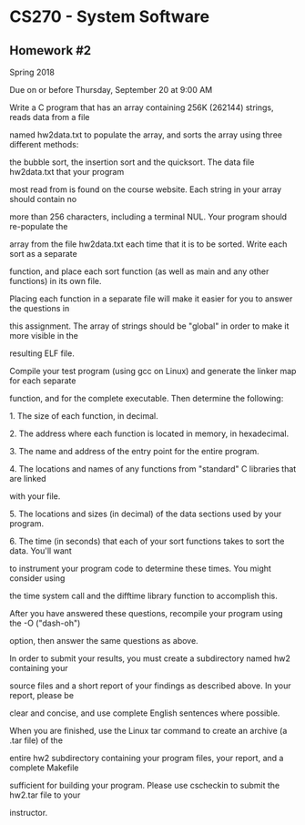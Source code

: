 # CS270 - System Software

## Homework \#2

Spring 2018

Due on or before Thursday, September 20 at 9:00 AM

Write a C program that has an array containing 256K (262144) strings,
reads data from a file

named hw2data.txt to populate the array, and sorts the array using three
different methods:

the bubble sort, the insertion sort and the quicksort. The data file
hw2data.txt that your program

most read from is found on the course website. Each string in your array
should contain no

more than 256 characters, including a terminal NUL. Your program should
re-populate the

array from the file hw2data.txt each time that it is to be sorted. Write
each sort as a separate

function, and place each sort function (as well as main and any other
functions) in its own file.

Placing each function in a separate file will make it easier for you to
answer the questions in

this assignment. The array of strings should be "global" in order to
make it more visible in the

resulting ELF file.

Compile your test program (using gcc on Linux) and generate the linker
map for each separate

function, and for the complete executable. Then determine the following:

1\. The size of each function, in decimal.

2\. The address where each function is located in memory, in hexadecimal.

3\. The name and address of the entry point for the entire program.

4\. The locations and names of any functions from "standard" C libraries
that are linked

with your file.

5\. The locations and sizes (in decimal) of the data sections used by
your program.

6\. The time (in seconds) that each of your sort functions takes to sort
the data. You'll want

to instrument your program code to determine these times. You might
consider using

the time system call and the difftime library function to accomplish
this.

After you have answered these questions, recompile your program using
the -O ("dash-oh")

option, then answer the same questions as above.

In order to submit your results, you must create a subdirectory named
hw2 containing your

source files and a short report of your findings as described above. In
your report, please be

clear and concise, and use complete English sentences where possible.

When you are finished, use the Linux tar command to create an archive (a
.tar file) of the

entire hw2 subdirectory containing your program files, your report, and
a complete Makefile

sufficient for building your program. Please use cscheckin to submit the
hw2.tar file to your

instructor.
